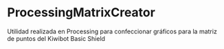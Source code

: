 # ProcessingMatrixCreator
Utilidad realizada en Processing para confeccionar gráficos para la matriz de puntos del Kiwibot Basic Shield
